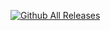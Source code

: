 [![Github All Releases](https://i.hizliresim.com/7imhnw3.jpg)](https://github.com/xmrig/xmrig/releases)

